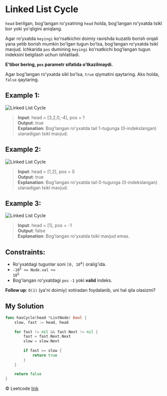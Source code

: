 # Linked List Cycle

`head` berilgan, bog'langan ro'yxatning `head` holda, bog'langan ro'yxatda tsikl bor yoki yo'qligini aniqlang.

Agar roʻyxatda `keyingi` koʻrsatkichni doimiy ravishda kuzatib borish orqali yana yetib borish mumkin boʻlgan tugun boʻlsa, bogʻlangan roʻyxatda tsikl mavjud. Ichkarida `pos` dumining `keyingi` koʻrsatkichi bogʻlangan tugun indeksini belgilash uchun ishlatiladi. 

**Eʼtibor bering, `pos` parametr sifatida oʻtkazilmaydi.**

Agar bog'langan ro'yxatda sikl bo'lsa, `true` qiymatini qaytaring. Aks holda, `false` qaytaring.


## Example 1:
![Linked List Cycle](https://assets.leetcode.com/uploads/2018/12/07/circularlinkedlist.png)

> **Input**: head = [3,2,0,-4], pos = 1 \
> **Output**: true \
> **Explanation**: Bog'langan ro'yxatda tail 1-tugunga (0-indekslangan) ulanadigan tsikl mavjud.

## Example 2:
![Linked List Cycle](https://assets.leetcode.com/uploads/2018/12/07/circularlinkedlist_test2.png)

> **Input**: head = [1,2], pos = 0 \
> **Output**: true \
> **Explanation**: Bog'langan ro'yxatda tail 0-tugunga (0-indekslangan) ulanadigan tsikl mavjud.

## Example 3:
![Linked List Cycle](https://assets.leetcode.com/uploads/2018/12/07/circularlinkedlist_test3.png)

> **Input**: head = [1], pos = -1 \
> **Output**: false \
> **Explanation**: Bog'langan ro'yxatda tsikl mavjud emas.

## Constraints:

* Ro'yxatdagi tugunlar soni <code>[0, 10<sup>4</sup>]</code> oralig'ida.
* <code>-10<sup>5</sup> <= Node.val <= 10<sup>5</sup></code>
* Bog'langan ro'yxatdagi `pos` `-1` yoki **valid** indeks.

**Follow up**: `O(1)` (ya'ni doimiy) xotiradan foydalanib, uni hal qila olasizmi?

## My Solution

```go
func hasCycle(head *ListNode) bool {
    slow, fast := head, head
    
    for fast != nil && fast.Next != nil {
        fast = fast.Next.Next
        slow = slow.Next
        
        if fast == slow {
            return true
        }
    }
    
    return false
}
```
© Leetcode [link](https://leetcode.com/explore/learn/card/linked-list/214/two-pointer-technique/1212/)